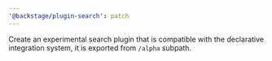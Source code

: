 ```yaml
---
'@backstage/plugin-search': patch
---
```


Create an experimental search plugin that is compatible with the declarative integration system, it is exported from `/alpha` subpath.
